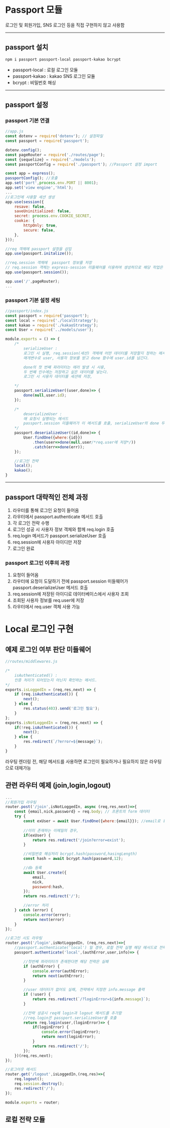 # Passport 모듈
로그인 및 회원가입, SNS 로그인 등을 직접 구현하지 않고 사용함

---

## passport 설치
```bash
npm i passport passport-local passport-kakao bcrypt
```
* passport-local : 로컬 로그인 모듈
* passport-kakao : kakao SNS 로그인 모듈
* bcrypt : 비밀번호 해싱
---
## passport 설정
### passport 기본 연결
```javascript
//app.js
const dotenv = require('dotenv'); // 설정파일
const passport = require('passport');

dotenv.config();
const pageRouter = require('./routes/page');
const {sequelize} = require('./models');
const passportConfig = require('./passport'); //Passport 설정 import

const app = express();
passportConfig(); //호출
app.set('port',process.env.PORT || 8001);
app.set('view engine','html');
...
//로그인에 사용할 세션 생성
app.use(session({
    resave: false,
    saveUninitialized: false,
    secret: process.env.COOKIE_SECRET,
    cookie: {
        httpOnly: true,
        secure: false,
    },
}));

//req 객체에 passport 설정을 삽입
app.use(passport.initalize());

//req.session 객체에  passport 정보를 저장
// req.session 객체는 express-session 미들웨어를 이용하여 생성하므로 해당 작업은 세션이 생성되어있음을 전제로 진행해야함
app.use(passport.session());

app.use('/',pageRouter);
...
```
### passport 기본 설정 세팅
```javascript
//passport/index.js
const passport = require('passport');
const local = require('./localStrategy');
const kakao = require('./kakaoStrategy');
const User = require('../models/user');

module.exports = () => {
    /*
        serializeUser : 
        로그인 시 실행, req.session(세션) 객체에 어떤 데이터를 저장할지 정하는 메서드
        매개변수로 user, 사용자 정보를 받고 done 함수에 user.id를 넘긴다.

        done의 첫 번째 파라미터는 에러 발생 시 사용, 
        두 번째 인수에는 저장하고 싶은 데이터를 넣는다.
        로그인 시 사용자 데이터를 세션에 저장,

    */
    passport.serializeUser((user,done)=> {
        done(null,user.id);
    });

    /*
        deserializeUser :
        매 요청시 실행되는 메서드
        passport.session 미들웨어가 이 메서드를 호출, serializeUser의 done 두번 째 인수로 넣었던 데이터가 deserializeUser의 매개변수
    */
    passport.deserializeUser((id,done)=> {
        User.findOne({where:{id}})
            .then(user=>done(null,user/*req.user에 저장*/))
            .catch(err=>done(err));
    });

    //로그인 전략
    local();
    kakao();
}
```
---
## passport 대략적인 전체 과정
1. 라우터를 통해 로그인 요청이 들어옴
2. 라우터에서 passport.authenticate 메서드 호출
3. 각 로그인 전략 수행
4. 로그인 성공 시 사용자 정보 객체와 함께 req.login 호출
5. req.login 메서드가 passport.serializeUser 호출
6. req.session에 사용자 아이디만 저장
7. 로그인 완료

### __passport 로그인 이후의 과정__
1. 요청이 들어옴
2. 라우터에 요청이 도달하기 전에 passport.session 미들웨어가 passport.deserializeUser 메서드 호출
3. req.session에 저장된 아이디로 데이터베이스에서 사용자 조회
4. 조회된 사용자 정보를 req.user에 저장
5. 라우터에서 req.user 객체 사용 가능

# Local 로그인 구현
## __예제__ 로그인 여부 판단 미들웨어
```javascript
//routes/middlewares.js

/*
    isAuthenticated() :
    인증 처리가 되어있는지 아닌지 확인하는 메서드.
*/
exports.isLoggedIn = (req,res,next) => {
    if (req.isAuthenticated()) {
        next();
    } else {
        res.status(403).send('로그인 필요');
    }
};
exports.isNotLoggedIn = (req,res,next) => {
    if(!req.isAuthenticated()) {
        next();
    } else {
        res.redirect(`/?error=${message}`);
    }
} 
```
라우팅 렌더링 전, 해당 메서드를 사용하면 로그인이 필요하거나 필요하지 않은 라우팅으로 대체가능

## 관련 라우터 예제 (join,login,logout)
```javascript
...
//회원가입 라우팅
router.post('/join',isNotLoggedIn, async (req,res,next)=>{
    const {email,nick,password} = req.body; // 프론트의 form 데이터
    try {
        const exUser = await User.findOne({where:{email}}); //email로 유저데이터 서치
        
        //이미 존재하는 이메일의 경우,
        if(exUser) {
            return res.redirect('/join?error=exist');
        }

        //비밀번호 해싱처리 bcrypt.hash(password,hasingLength)
        const hash = await bcrypt.hash(password,12);

        //db 등록
        await User.create({
            email,
            nick,
            password:hash,
        });
        return res.redirect('/');

        //error 처리
    } catch (error) {
        console.error(error);
        return next(error)
    }
});

//로그인 시도 라우팅
router.post('/login',isNotLoggedIn, (req,res,next)=>{
    //passport.authenticate('local') 일 경우, 로컬 전략 실행 해당 메서드로 전략 성공 및 실패 여부 판정
    passport.authenticate('local',(authError,user,info)=> {

        //첫번째 파라미터가 존재한다면 해당 전략은 실패
        if (authError) {
            console.error(authError);
            return next(authError);
        }

        //user 데이터가 없어도 실패, 전략에서 지정한 info.message 출력
        if (!user) {
            return res.redirect(`/?loginError=${info.message}`);
        }

        //전략 성공시 req에 login과 logout 메서드를 추가함
        //req.login은 passport.serializeUser를 호출
        return req.login(user,(loginError)=> {
            if(loginError) {
                console.error(loginError);
                return next(loginError);
            }
            return res.redirect('/');
        });
    })(req,res,next);
});

//로그아웃 메서드
router.get('/logout',isLoggedIn,(req,res)=>{
    req.logout();
    req.session.destroy();
    res.redirect('/');
});

module.exports = router;
```
## 로컬 전략 모듈
